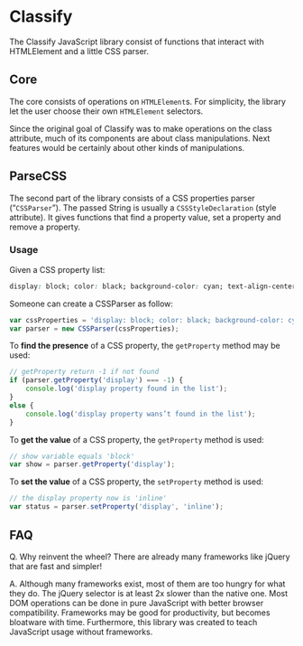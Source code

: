 # Classify
The Classify JavaScript library consist of functions that interact with HTMLElement and a little CSS parser.

## Core
The core consists of operations on `HTMLElement`s. For simplicity, the library let the user choose their own `HTMLElement` selectors.

Since the original goal of Classify was to make operations on the class attribute, much of its components are about class manipulations. Next features would be certainly about other kinds of manipulations.

## ParseCSS
The second part of the library consists of a CSS properties parser (“`CSSParser`”). The passed String is usually a `CSSStyleDeclaration` (style attribute). It gives functions that find a property value, set a property and remove a property.

### Usage
Given a CSS property list:
```CSS
display: block; color: black; background-color: cyan; text-align-center
```

Someone can create a CSSParser as follow:
```javascript
var cssProperties = 'display: block; color: black; background-color: cyan; text-align-center';
var parser = new CSSParser(cssProperties);
```

To **find the presence** of a CSS property, the `getProperty` method may be used:
```javascript
// getProperty return -1 if not found
if (parser.getProperty('display') === -1) {
    console.log('display property found in the list');
}
else {
    console.log('display property wans’t found in the list');
}
```

To **get the value** of a CSS property, the `getProperty` method is used:
```javascript
// show variable equals 'block'
var show = parser.getProperty('display');
```

To **set the value** of a CSS property, the `setProperty` method is used:
```javascript
// the display property now is 'inline'
var status = parser.setProperty('display', 'inline');
```

## FAQ
Q. Why reinvent the wheel? There are already many frameworks like jQuery that are fast and simpler!

A. Although many frameworks exist, most of them are too hungry for what they do. The jQuery selector is at least 2x slower than the native one. Most DOM operations can be done in pure JavaScript with better browser compatibility. Frameworks may be good for productivity, but becomes bloatware with time.
Furthermore, this library was created to teach JavaScript usage without frameworks.
